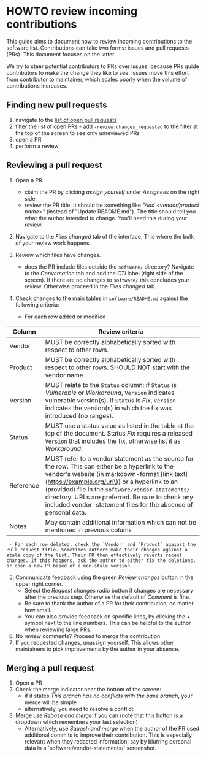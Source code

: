 # HOWTO review incoming contributions

This guide aims to document how to review incoming contributions to the software list. Contributions can take two forms: issues and pull requests (PRs). This document focuses on the latter.

We try to steer potential contributors to PRs over issues, because PRs guide contributors to make the change they like to see. Issues move this effort from contributor to maintainer, which scales poorly when the volume of contributions increases.

## Finding new pull requests

  1. navigate to the [list of open pull requests](https://github.com/NCSC-NL/OpenSSL-2022/pulls)
  2. filter the list of open PRs
    -  add `-review:changes_requested` to the filter at the top of the screen to see only unreviewed PRs
  3. open a PR
  4. perform a review

## Reviewing a pull request

  1. Open a PR
     - claim the PR by clicking _assign yourself_ under *Assignees* on the right side. 
     - review the PR title. It should be something like _"Add <vendor/product name>"_ (instead of "Update README.md"). The title should tell you what the author intended to change. You'll need this during your review.
  2. Navigate to the *Files changed* tab of the interface. This where the bulk of your review work happens.
  3. Review which files have changes.
     - does the PR include files outside the `software/` directory? Navigate to the *Conversation* tab and add the _CTI_ label (right side of the screen). If there are no changes to `software/` this concludes your review. Otherwise proceed in the *Files changed* tab.
  4. Check changes to the main tables in `software/README.md` against the following criteria:

     - For each row added or modified

| Column              | Review criteria |
|---------------------|-----------------|
| Vendor              | MUST be correctly alphabetically sorted with respect to other rows. |
| Product             | MUST be correctly alphabetically sorted with respect to other rows. SHOULD NOT start with the vendor name |
| Version             | MUST relate to the `Status` column: if `Status` is _Vulnerable_ or _Workaround_, `Version` indicates vulnerable version(s). If `Status` is _Fix_, `Version` indicates the version(s) in which the fix was introduced (no ranges). |
| Status              | MUST use a status value as listed in the table at the top of the document. Status _Fix_ requires a released `Version` that includes the fix, otherwise list it as _Workaround_. |
| Reference           | MUST refer to a vendor statement as the source for the row. This can either be a hyperlink to the vendor's website (in markdown-format \[link text\]\(https://example.org/url\)) or a hyperlink to an (provided) file in the `software/vendor-statements/` directory. URLs are preferred. Be sure to check any included vendor-statement files for the absence of personal data. |
| Notes               | May contain additional information which can not be mentioned in previous colums

     - For each row deleted, check the `Vendor` and `Product` against the Pull request title. Sometimes authors make their changes against a stale copy of the list. Their PR then effectively reverts recent changes. If this happens, ask the author to either fix the deletions, or open a new PR based of a non-stale version.

  5. Communicate feedback using the green _Review changes_ button in the upper right corner.
     - Select the _Request changes_ radio button if changes are necessary after the previous step. Otherwise the default of _Comment_ is fine.
     - Be sure to thank the author of a PR for their contribution, no matter how small.
     - You can also provide feedback on specific lines, by clicking the *+* symbol next to the line numbers. This can be helpful to the author when reviewing large PRs.
  6. No review comments? Proceed to merge the contribution.
  7. If you requested changes, unassign yourself. This allows other maintainers to pick improvements by the author in your absence.

## Merging a pull request

  1. Open a PR
  2. Check the merge indicator near the bottom of the screen:
     - if it states _This branch has no conflicts with the base branch_, your merge will be simple
     - alternatively, you need to resolve a conflict.
  3. Merge use _Rebase and merge_ if you can (note that this button is a dropdown which remembers your last selection)
     - Alternatively, use _Squash and merge_ when the author of the PR used additional commits to improve their contribution. This is especially relevant when they redacted information, say by blurring personal data in a `software/vendor-statements/' screenshot.
